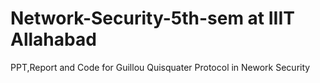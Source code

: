 # Network-Security-5th-sem at IIIT Allahabad


PPT,Report and Code for Guillou Quisquater Protocol in Nework Security

